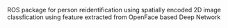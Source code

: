 ROS package for person reidentification using spatially encoded 2D image classfication using feature extracted from OpenFace based Deep Network
